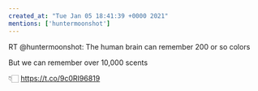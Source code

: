 ```yaml
---
created_at: "Tue Jan 05 18:41:39 +0000 2021"
mentions: ['huntermoonshot']
---
```


RT @huntermoonshot: The human brain can remember 200 or so colors

But we can remember over 10,000 scents

👇🏻 https://t.co/9c0RI96819